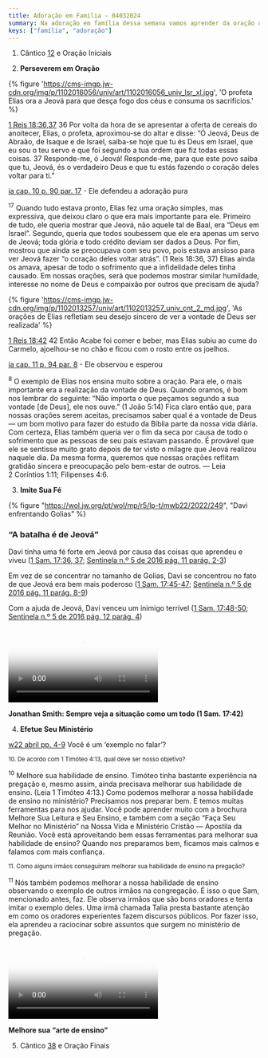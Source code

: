 ```yaml
---
title: Adoração em Familia - 04032024
summary: Na adoração em família dessa semana vamos aprender da oração que Elias fez na ocasião do desafio no monte Carmelo. Também vamos aprender do exemplo de Davi ao enfrentar o gigante Golias. E por fim vamos considerar como melhorar nossa arte de ensino.
keys: ["família", "adoração"]
---
```


1. Cântico [12](https://wol.jw.org/pt/wol/d/r5/lp-t/1102016812) e Oração Iniciais

2. **Perseverem em Oração**

{% figure 'https://cms-imgp.jw-cdn.org/img/p/1102016056/univ/art/1102016056_univ_lsr_xl.jpg', 'O profeta Elias ora a Jeová para que desça fogo dos céus e consuma os sacrifícios.' %}

[1 Reis 18:36,37](https://www.jw.org/finder?wtlocale=T&pub=nwtsty&srctype=wol&bible=11018036-11018037&srcid=share) 36 Por volta da hora de se apresentar a oferta de cereais do anoitecer, Elias, o profeta, aproximou-se do altar e disse: “Ó Jeová, Deus de Abraão, de Isaque e de Israel, saiba-se hoje que tu és Deus em Israel, que eu sou o teu servo e que foi segundo a tua ordem que fiz todas essas coisas. 37 Responde-me, ó Jeová! Responde-me, para que este povo saiba que tu, Jeová, és o verdadeiro Deus e que tu estás fazendo o coração deles voltar para ti.”

[ia cap. 10 p. 90 par. 17](https://www.jw.org/finder?wtlocale=T&docid=1102013256&srctype=wol&srcid=share&par=23) - Ele defendeu a adoração pura

<sup>17</sup> Quando tudo estava pronto, Elias fez uma oração simples, mas expressiva, que deixou claro o que era mais importante para ele. Primeiro de tudo, ele queria mostrar que Jeová, não aquele tal de Baal, era “Deus em Israel”. Segundo, queria que todos soubessem que ele era apenas um servo de Jeová; toda glória e todo crédito deviam ser dados a Deus. Por fim, mostrou que ainda se preocupava com seu povo, pois estava ansioso para ver Jeová fazer “o coração deles voltar atrás”. (1 Reis 18:36, 37) Elias ainda os amava, apesar de todo o sofrimento que a infidelidade deles tinha causado. Em nossas orações, será que podemos mostrar similar humildade, interesse no nome de Deus e compaixão por outros que precisam de ajuda?

{% figure 'https://cms-imgp.jw-cdn.org/img/p/1102013257/univ/art/1102013257_univ_cnt_2_md.jpg', 'As orações de Elias refletiam seu desejo sincero de ver a vontade de Deus ser realizada' %}

[1 Reis 18:42](https://www.jw.org/finder?wtlocale=T&pub=nwtsty&srctype=wol&bible=11018042&srcid=share) 42 Então Acabe foi comer e beber, mas Elias subiu ao cume do Carmelo, ajoelhou-se no chão e ficou com o rosto entre os joelhos.

[ia cap. 11 p. 94 par. 8](https://www.jw.org/finder?wtlocale=T&docid=1102013257&srctype=wol&srcid=share&par=11) - Ele observou e esperou

<sup>8</sup> O exemplo de Elias nos ensina muito sobre a oração. Para ele, o mais importante era a realização da vontade de Deus. Quando oramos, é bom nos lembrar do seguinte: “Não importa o que peçamos segundo a sua vontade [de Deus], ele nos ouve.” (1 João 5:14) Fica claro então que, para nossas orações serem aceitas, precisamos saber qual é a vontade de Deus — um bom motivo para fazer do estudo da Bíblia parte da nossa vida diária. Com certeza, Elias também queria ver o fim da seca por causa de todo o sofrimento que as pessoas de seu país estavam passando. É provável que ele se sentisse muito grato depois de ter visto o milagre que Jeová realizou naquele dia. Da mesma forma, queremos que nossas orações reflitam gratidão sincera e preocupação pelo bem-estar de outros. — Leia 2 Coríntios 1:11; Filipenses 4:6.

3. **Imite Sua Fé**

{% figure "https://wol.jw.org/pt/wol/mp/r5/lp-t/mwb22/2022/249", "Davi enfrentando Golias" %}

### “A batalha é de Jeová”

Davi tinha uma fé forte em Jeová por causa das coisas que aprendeu e viveu ([1 Sam. 17:36, 37](https://wol.jw.org/pt/wol/bc/r5/lp-t/202022086/0/0); [Sentinela n.º 5 de 2016 pág. 11 parág. 2-3](https://wol.jw.org/pt/wol/pc/r5/lp-t/202022086/0/0))

Em vez de se concentrar no tamanho de Golias, Davi se concentrou no fato de que Jeová era bem mais poderoso ([1 Sam. 17:45-47](https://wol.jw.org/pt/wol/bc/r5/lp-t/202022086/1/0); [Sentinela n.º 5 de 2016 pág. 11 parág. 8-9](https://wol.jw.org/pt/wol/pc/r5/lp-t/202022086/1/0))

Com a ajuda de Jeová, Davi venceu um inimigo terrível ([1 Sam. 17:48-50](https://wol.jw.org/pt/wol/bc/r5/lp-t/202022086/2/0); [Sentinela n.º 5 de 2016 pág. 12 parág. 4](https://wol.jw.org/pt/wol/pc/r5/lp-t/202022086/2/0))

<video poster='https://cms-imgp.jw-cdn.org/img/p/jwbvod24/univ/art/jwbvod24_univ_wss_09_lg.jpg' controls>
<source src='https://download-a.akamaihd.net/files/media_publication/e4/jwbvod24_T_09_r720P.mp4'>
</video>

**Jonathan Smith: Sempre veja a situação como um todo (1 Sam. 17:42)**

4. **Efetue Seu Ministério**

[w22 abril pp. 4-9](https://wol.jw.org/pt/wol/pc/r5/lp-t/1200275706/6/0) Você é um ‘exemplo no falar’?

<small>10. De acordo com 1 Timóteo 4:13, qual deve ser nosso objetivo?</small>

<sup>10</sup> Melhore sua habilidade de ensino. Timóteo tinha bastante experiência na pregação e, mesmo assim, ainda precisava melhorar sua habilidade de ensino. (Leia 1 Timóteo 4:13.) Como podemos melhorar a nossa habilidade de ensino no ministério? Precisamos nos preparar bem. E temos muitas ferramentas para nos ajudar. Você pode aprender muito com a brochura Melhore Sua Leitura e Seu Ensino, e também com a seção “Faça Seu Melhor no Ministério” na Nossa Vida e Ministério Cristão — Apostila da Reunião. Você está aproveitando bem essas ferramentas para melhorar sua habilidade de ensino? Quando nos preparamos bem, ficamos mais calmos e falamos com mais confiança.

<small>11. Como alguns irmãos conseguiram melhorar sua habilidade de ensino na pregação?</small>

<sup>11</sup> Nós também podemos melhorar a nossa habilidade de ensino observando o exemplo de outros irmãos na congregação. É isso o que Sam, mencionado antes, faz. Ele observa irmãos que são bons oradores e tenta imitar o exemplo deles. Uma irmã chamada Talia presta bastante atenção em como os oradores experientes fazem discursos públicos. Por fazer isso, ela aprendeu a raciocinar sobre assuntos que surgem no ministério de pregação.

<video poster='https://cms-imgp.jw-cdn.org/img/p/jwb-093/univ/art/jwb-093_univ_wss_03_lg.jpg' controls>
<source src='https://download-a.akamaihd.net/files/media_publication/d9/jwb-093_T_03_r720P.mp4'>
</video>

**Melhore sua “arte de ensino”**

5. Cântico [38](https://wol.jw.org/pt/wol/d/r5/lp-t/1102016838) e Oração Finais
